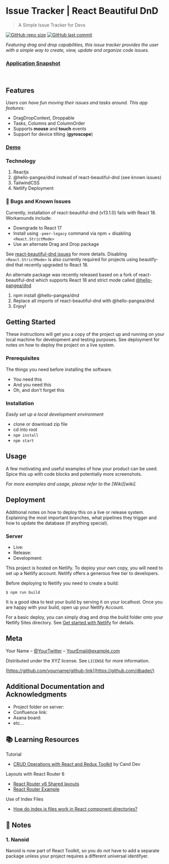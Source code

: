 # Issue Tracker | React Beautiful DnD
> A Simple Issue Tracker for Devs

<!-- [![Netlify][netlify-img]][netlify-url] -->
[![GitHub repo size][github-img]][github-url]
[![GitHub last commit][github-commit]][github-url]

<!-- Badges to Add: Netlify build, twitter, license? -->

_Featuring drag and drop capabilities, this issue tracker provides the user with a simple way to create, view, update and organize code issues._

### [Application Snapshot]()
<!-- <p align="center">
  <img src="src/assets/rtk-todoodles.png" alt="Redux Toolkit with TailwindCSS Todo App" width="700">
</p> -->

</br>

## Features

_Users can have fun moving their issues and tasks around. This app features:_
- DragDropContext, Droppable
- Tasks, Columns and ColumnOrder
- Supports **mouse** and **touch** events
- Support for device tilting (**gyroscope**)

### [Demo](https://friendly-redux-shopping-cart.netlify.app/)

### Technology

  1. Reactjs
  2. @hello-pangea/dnd instead of react-beautiful-dnd (see known issues)
  3. TailwindCSS
  4. Netlify Deployment

### :lady_beetle: Bugs and Known Issues

Currently, installation of react-beautiful-dnd (v13.1.0) fails with React 18. Workarounds include:
 - Downgrade to React 17
 - Install using `-peer-legacy` command via npm + disabling `<React.StrictMode>`
 - Use an alternate Drag and Drop package

See [react-beautiful-dnd issues](https://github.com/atlassian/react-beautiful-dnd/issues/2399) for more details. Disabling `<React.StrictMode>` is also currently required for projects using beautify-dnd that recently upgraded to React 18.

An alternate package was recently released based on a fork of react-beautiful-dnd which supports React 18 and strict mode called [@hello-pangea/dnd](https://www.npmjs.com/package/@hello-pangea/dnd)

   1. npm install @hello-pangea/dnd
   2. Replace all imports of react-beautiful-dnd with @hello-pangea/dnd
   3. Enjoy!

## Getting Started

These instructions will get you a copy of the project up and running on your local machine for development and testing purposes. See deployment for notes on how to deploy the project on a live system.

### Prerequisites

The things you need before installing the software.

* You need this
* And you need this
* Oh, and don't forget this

### Installation

_Easily set up a local development environment_

 - clone or download zip file
 - cd into root
 - `npm install`
 - `npm start`


## Usage

A few motivating and useful examples of how your product can be used. Spice this up with code blocks and potentially more screenshots.

_For more examples and usage, please refer to the [Wiki][wiki]._

## Deployment

Additional notes on how to deploy this on a live or release system. Explaining the most important branches, what pipelines they trigger and how to update the database (if anything special).

### Server

* Live:
* Release:
* Development:

This project is hosted on Netlify. To deploy your own copy, you will need to set up a Netlify account. Netlify offers a generous free tier to developers.

Before deploying to Netlify you need to create a build:

```
$ npm run build
```

It is a good idea to test your build by serving it on your localhost. Once you are happy with your build, open up your Netlify Account.

For a basic deploy, you can simply drag and drop the build folder onto your Netlify Sites directory. See [Get started with Netlify](https://docs.netlify.com/get-started/) for details.

## Meta

Your Name – [@YourTwitter](https://twitter.com/dbader_org) – YourEmail@example.com

Distributed under the XYZ license. See ``LICENSE`` for more information.

[https://github.com/yourname/github-link](https://github.com/dbader/)


## Additional Documentation and Acknowledgments

* Project folder on server:
* Confluence link:
* Asana board:
* etc...

## :books: Learning Resources

Tutorial
   - [CRUD Operations with React and Redux Toolkit](https://www.youtube.com/watch?v=SgnlgEEkqSo) by Cand Dev

Layouts with React Router 6
   - [React Router v6 Shared layouts](https://stackoverflow.com/questions/70236929/react-router-v6-shared-layouts)
   - [React Router Example](https://stackblitz.com/github/remix-run/react-router/tree/main/examples/basic?file=src%2FApp.tsx)

Use of Index Files
   - [How do index.js files work in React component directories?](https://stackoverflow.com/questions/44092341/how-do-index-js-files-work-in-react-component-directories)


## :memo: Notes

### 1. Nanoid
Nanoid is now part of React Toolkit, so you do not have to add a separate package unless your project requires a different universal identifyer.


<!-- Markdown link & img dfn's -->
[github-img]: https://img.shields.io/github/repo-size/lisawagner/beautiful-dnd-issue-tracker?logo=github&style=flat-square
[github-url]: https://github.com/lisawagner/beautiful-dnd-issue-tracker
[github-commit]: https://img.shields.io/github/last-commit/lisawagner/beautiful-dnd-issue-tracker?logo=github&style=flat-square

[netlify-img]: https://img.shields.io/netlify/8f53362b-5385-445d-bff8-fbf44086fa13?style=flat-square
[netlify-url]: https://todoodles-redux-toolkit-tailwind-app.netlify.app/